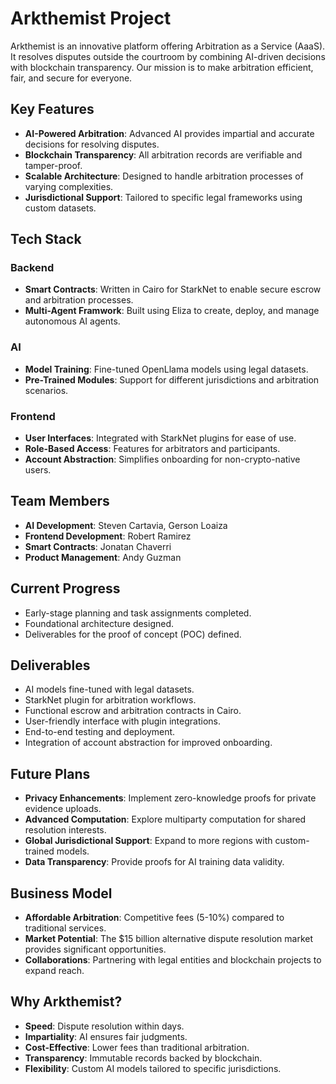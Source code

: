 # Arkthemist Project

Arkthemist is an innovative platform offering Arbitration as a Service (AaaS). It resolves disputes outside the courtroom 
by combining AI-driven decisions with blockchain transparency. Our mission is to make arbitration efficient, fair, and secure for everyone.

## Key Features

- **AI-Powered Arbitration**: Advanced AI provides impartial and accurate decisions for resolving disputes.
- **Blockchain Transparency**: All arbitration records are verifiable and tamper-proof.
- **Scalable Architecture**: Designed to handle arbitration processes of varying complexities.
- **Jurisdictional Support**: Tailored to specific legal frameworks using custom datasets.

## Tech Stack

### Backend
- **Smart Contracts**: Written in Cairo for StarkNet to enable secure escrow and arbitration processes.
- **Multi-Agent Framwork**: Built using Eliza to create, deploy, and manage autonomous AI agents.

### AI
- **Model Training**: Fine-tuned OpenLlama models using legal datasets.
- **Pre-Trained Modules**: Support for different jurisdictions and arbitration scenarios.

### Frontend
- **User Interfaces**: Integrated with StarkNet plugins for ease of use.
- **Role-Based Access**: Features for arbitrators and participants.
- **Account Abstraction**: Simplifies onboarding for non-crypto-native users.

## Team Members

- **AI Development**: Steven Cartavia, Gerson Loaiza
- **Frontend Development**: Robert Ramirez
- **Smart Contracts**: Jonatan Chaverri
- **Product Management**: Andy Guzman

## Current Progress

- Early-stage planning and task assignments completed.
- Foundational architecture designed.
- Deliverables for the proof of concept (POC) defined.

## Deliverables

- AI models fine-tuned with legal datasets.
- StarkNet plugin for arbitration workflows.
- Functional escrow and arbitration contracts in Cairo.
- User-friendly interface with plugin integrations.
- End-to-end testing and deployment.
- Integration of account abstraction for improved onboarding.

## Future Plans

- **Privacy Enhancements**: Implement zero-knowledge proofs for private evidence uploads.
- **Advanced Computation**: Explore multiparty computation for shared resolution interests.
- **Global Jurisdictional Support**: Expand to more regions with custom-trained models.
- **Data Transparency**: Provide proofs for AI training data validity.

## Business Model

- **Affordable Arbitration**: Competitive fees (5-10%) compared to traditional services.
- **Market Potential**: The $15 billion alternative dispute resolution market provides significant opportunities.
- **Collaborations**: Partnering with legal entities and blockchain projects to expand reach.

## Why Arkthemist?

- **Speed**: Dispute resolution within days.
- **Impartiality**: AI ensures fair judgments.
- **Cost-Effective**: Lower fees than traditional arbitration.
- **Transparency**: Immutable records backed by blockchain.
- **Flexibility**: Custom AI models tailored to specific jurisdictions.
